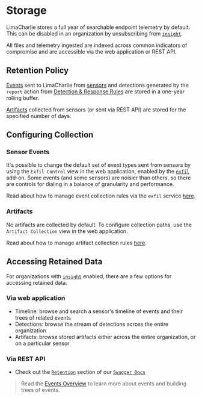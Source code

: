 # Storage

LimaCharlie stores a full year of searchable endpoint telemetry by default. This can be disabled in an organization by unsubscribing from [`insight`](https://app.limacharlie.io/add-ons/detail/insight).

All files and telemetry ingested are indexed across common indicators of compromise and are accessible  via the web application or REST API.

## Retention Policy
 
[Events](events-overview.md) sent to LimaCharlie from [sensors](sensors.md) and detections generated by the `report` action from [Detection & Response Rules](dr.md) are stored in a one-year rolling buffer. 

[Artifacts](external_logs.md) collected from sensors (or sent via REST API) are stored for the specified number of days.

## Configuring Collection

### Sensor Events

It's possible to change the default set of event types sent from sensors by using the `Exfil Control` view in the web application, enabled by the [`exfil`](exfil.md) add-on. Some events (and some sensors) are noisier than others, so there are controls for dialing in a balance of granularity and performance.

Read about how to manage event collection rules via the `exfil` service [here](exfil.md).

### Artifacts

No artifacts are collected by default. To configure collection paths, use the `Artifact Collection` view in the web application.

Read about how to manage artifact collection rules [here](external_logs.md).

## Accessing Retained Data

For organizations with [`insight`](https://app.limacharlie.io/add-ons/detail/insight) enabled, there are a few options for accessing retained data.

### Via web application

* Timeline: browse and search a sensor's timeline of events and their trees of related events
* Detections: browse the stream of detections across the entire organization
* Artifacts: browse stored artifacts either across the entire organization, or on a particular sensor

### Via REST API

* Check out the [`Retention`](https://doc.limacharlie.io/docs/api/b3A6MTk2NDI4MQ-get-historical-events) section of our [`Swagger Docs`](https://doc.limacharlie.io/docs/api/YXBpOjE5NjQyNDA-lima-charlie-io-rest-api)

> Read the [Events Overview](events-overview.md) to learn more about events and building trees of events.
